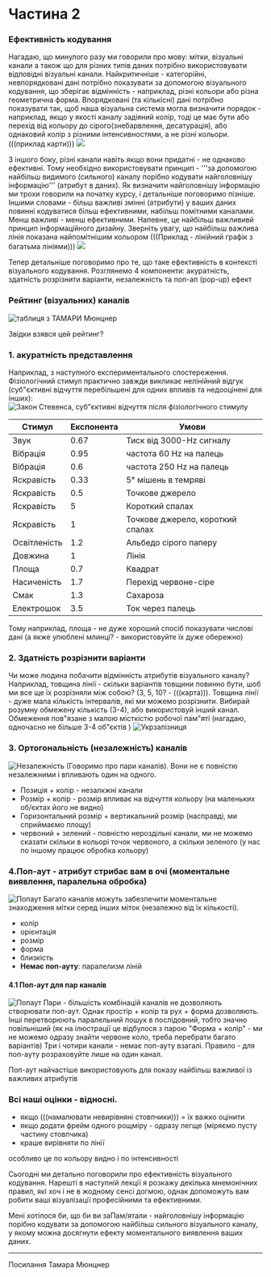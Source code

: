 # Частина 2
### Ефективність кодування

Нагадаю, що минулого разу ми говорили про мову: мітки, візуальні канали  а також що для різних типів даних потрібно використовувати відповідні візуальні канали. Найкритичніше - категорійні, невпорядковані дані потрібно показувати за допомогою візуального кодування, що зберігає відмінність - наприклад, різні кольори або різна геометрична форма. Впорядковані (та кількісні) дані потрібно показувати так, щоб наша візуальна система могла визначити порядок - наприклад, якщо у якості каналу задіяний колір, тоді це має бути або перехід від кольору до сірого(знебарвлення, десатурація), або однаковий колір з різними інтенсивностями, а не різні кольори.(((приклад карти))) ![](figures/week02/fig_01_16.png)   

З іншого боку, різні канали навіть якщо вони придатні - не однаково ефективні. Тому необхідно використовувати принцип - '''за допомогою найбільш видимого (сильного) каналу порібно кодувати найголовнішу інформацію''' (атрибут в даних). Як визначити найголовнішу інформацію ми трохи говорили на початку курсу, і детальніше поговоримо пізніше. Іншими словами - більш важливі змінні (атрибути) у ваших даних повинні кодуватися більш ефективними, набільш помітними каналами. Менш важливі - менш ефективними. Напевне, це найбільш важлививй принцип інформаційного дизайну. Зверніть увагу, що найбільш важлива лінія показана найпомітнішим кольором (((Приклад - лінійний графік з багатьма лініями))) ![](figures/week02/fig_02_01.png) 

Тепер детальніше поговоримо про те, що таке ефективність в контексті візуального кодування. Розглянемо 4 компоненти: акуратність, здатність розрізнити варіанти, незалежність та поп-ап (pop-up) ефект

### Рейтинг (візуальних) каналів
![таблиця з ТАМАРИ Мюнцнер](figures/week02/fig_02_02.png) 


Звідки взявся цей рейтинг?

### 1. акуратність представлення
Наприклад, з наступного експериментального спостереження. Фізіологічний стимул практично завжди викликає нелінійний відгук (суб"єктивні відчуття перебільшені для одних впливів та недооцінені для інших):
![Закон Стевенса, суб"єктивні відчуття після фізіологічного стимулу ](figures/week02/fig_02_03.png)  


Стимул|Експонента|Умови
---|---|---
Звук| 	0.67 | Тиск від 3000-Hz сигналу
Вібрація|0.95| частота 60 Hz на палець
Вібрація|0.6|частота 250 Hz на палець
Яскравість|0.33|5° мішень в темряві
Яскравість|0.5|Точкове джерело
Яскравість|5|Короткий спалах
Яскравість|1|Точкове джерело, короткий спалах
Освітленість|1.2|Альбедо сірого паперу 
Довжина| 1| Лінія
Площа|0.7|Квадрат
Насиченість|1.7|Перехід червоне-сіре
Смак|1.3|Сахароза
Електрошок|3.5|Ток через палець

Тому наприклад, площа - не дуже хороший спосіб показувати числові дані (а якже улюблені млинці? - використовуйте їх дуже обережно)


### 2. Здатність розрізнити варіанти
Чи може людина побачити відмінність атрибутів візуального каналу? Наприклад, товщина лінії - скільки варіантів товщини повинно бути, шоб ми все ще їх розрізняли між собою? (3, 5, 10? - (((карта))). Товщина лінії - дуже мала кількість інтервалів, які ми можемо розрізнити. Вибирай розумну обмежену кількість (3-4), або використовуй інший канал. Обмеження пов"язане з малою місткістю робочої пам"яті (нагадаю, одночасно не більше 3-4 об"єктів )
![Укрзалізниця](figures/week02/fig_01_17.png)  

### 3. Ортогональність (незалежність) каналів


![Незалежність](figures/week02/fig_02_04.png)
(Говоримо про пари каналів). Вони не є повністю незалежними і впливають один на одного. 
* Позиція + колір - незалкжні канали
* Розмір + колір - розмір впливає на відчуття кольору (на маленьких об/єктах його не видно)
* Горизонтальний розмір + вертикальний розмір (насправді, ми сприймаємо площу)
* червоний + зелений - повністю нероздільні канали, ми не можемо сказати скільки в кольорі точок червоного, а скільки зеленого (у нас по іншому працює обробка кольору)

### 4.Поп-аут - атрибут стрибає вам в очі (моментальне виявлення, паралельна обробка)
![Попаут](figures/week02/fig_02_05.png)
Багато каналів можуть забезпечити моментальне знаходження мітки серед інших міток (незалежно від їх кількості).
* колір
* орієнтація
* розмір
* форма
* близкість
* __Немає поп-ауту__: паралелизм ліній


#### 4.1 Поп-аут для пар каналів
![Попаут](figures/week02/fig_02_06.png)
Пари - більшість комбінацій каналів не дозволяють створювати поп-аут. Однак простір + колір та рух + форма дозволяють. Інші перетворюють паралельний пошук в послідовний, тобто значно повільніший (як на ілюстрації це відбулося з парою "Форма + колір" - ми не можемо одразу знайти червоне коло, треба перебрати багато варіантів)
Три і чотири канали - немає поп-ауту взагалі. Правило - для поп-ауту розраховуйте лише на один канал.


Поп-аут найчастіше використовують для показу найбільш важливої із важливих атрибутів 

### Всі наші оцінки - відносні. 
- якщо (((намалювати невирівняні стовпчики))) = їх важко оцінити
- якщо додати фрейм одного рощміру - одразу легще (міряємо пусту частину стовпчика)
- краше вирівняти по лінії

особливо це по кольору видно і по інтенсивності

Сьогодні ми детально поговорили про ефективність візуального кодування. 
Нарешті в наступній лекції я розкажу декілька мнемонічних правил, які хоч і не в жодному сенсі догмою, однак допоможуть вам робити ваші візуалізації професійними та ефективними.

Мені хотілося би, що би ви заПам/ятали - найголовнішу інформацію порібно кодувати за допомогою найбільш сильного візуального каналу, у якому можна досягнути ефекту моментального виявлення ваших даних.    






***

Посилання
Тамара Мюнцнер

